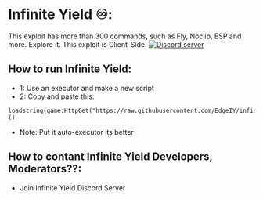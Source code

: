 
# Infinite Yield ♾️:
This exploit has more than 300 commands, such as Fly, Noclip, ESP and more. Explore it. This exploit is Client-Side. 
[![Discord server](https://img.shields.io/discord/81902207070380032?label=discord&logo=discord&logoColor=white)](https://discord.com/invite/78ZuWSq "Infinite Yield Official Discord Server, here you can get help from developers, moderators, members")


## How to run Infinite Yield:
- 1: Use an executor and make a new script
- 2: Copy and paste this:
```luau
loadstring(game:HttpGet("https://raw.githubusercontent.com/EdgeIY/infiniteyield/master/source"))()
```
- Note: Put it auto-executor its better

## How to contant Infinite Yield Developers, Moderators??:
- Join Infinite Yield Discord Server